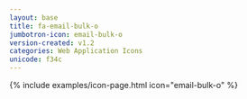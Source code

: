 ```yaml
---
layout: base
title: fa-email-bulk-o
jumbotron-icon: email-bulk-o
version-created: v1.2
categories: Web Application Icons
unicode: f34c
---
```


{% include examples/icon-page.html icon="email-bulk-o" %}
